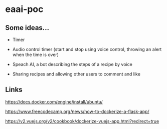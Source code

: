 # eaai-poc

## Some ideas...

* Timer

* Audio control timer (start and stop using voice control, throwing an alert when the time is over)

* Speach AI, a bot describing the steps of a recipe by voice

* Sharing recipes and allowing other users to comment and like

## Links

https://docs.docker.com/engine/install/ubuntu/

https://www.freecodecamp.org/news/how-to-dockerize-a-flask-app/

https://v2.vuejs.org/v2/cookbook/dockerize-vuejs-app.html?redirect=true

